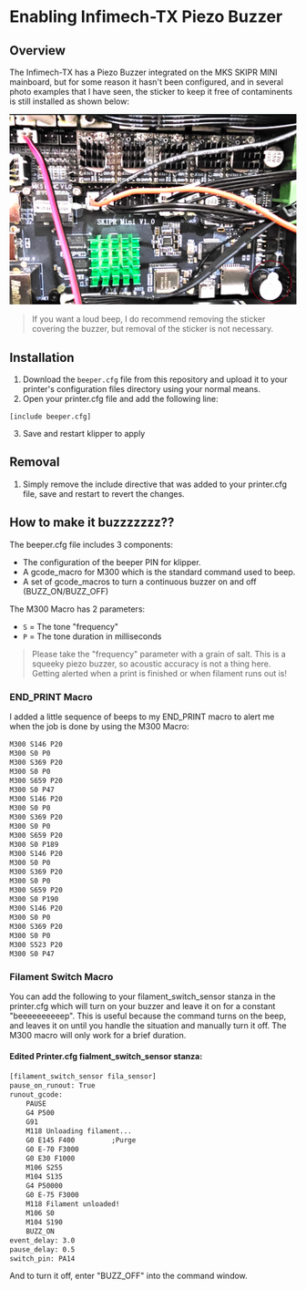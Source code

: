# Enabling Infimech-TX Piezo Buzzer
## Overview
The Infimech-TX has a Piezo Buzzer integrated on the MKS SKIPR MINI mainboard, but for some reason it hasn't been configured, and in several photo examples that I have seen, the sticker to keep it free of contaminents is still installed as shown below:

![Photo of Mainboard with Speaker Circled](https://github.com/jimmyjon711/InfimechTxUpgrade/blob/main/pics/speakerlocation.png)

> If you want a loud beep, I do recommend removing the sticker covering the buzzer, but removal of the sticker is not necessary.

## Installation
1. Download the `beeper.cfg` file from this repository and upload it to your printer's configuration files directory using your normal means.
2. Open your printer.cfg file and add the following line:

```
[include beeper.cfg]
```
3. Save and restart klipper to apply

## Removal
1. Simply remove the include directive that was added to your printer.cfg file, save and restart to revert the changes.

## How to make it buzzzzzzz??
The beeper.cfg file includes 3 components:
- The configuration of the beeper PIN for klipper.
- A gcode_macro for M300 which is the standard command used to beep.
- A set of gcode_macros to turn a continuous buzzer on and off (BUZZ_ON/BUZZ_OFF) 

The M300 Macro has 2 parameters:
- `S` = The tone "frequency"
- `P` = The tone duration in milliseconds

> Please take the "frequency" parameter with a grain of salt.  This is a squeeky piezo buzzer, so acoustic accuracy is not a thing here.  Getting alerted when a print is finished or when filament runs out is!

### END_PRINT Macro
I added a little sequence of beeps to my END_PRINT macro to alert me when the job is done by using the M300 Macro:
```gcode
M300 S146 P20
M300 S0 P0
M300 S369 P20
M300 S0 P0
M300 S659 P20
M300 S0 P47
M300 S146 P20
M300 S0 P0
M300 S369 P20
M300 S0 P0
M300 S659 P20
M300 S0 P189
M300 S146 P20
M300 S0 P0
M300 S369 P20
M300 S0 P0
M300 S659 P20
M300 S0 P190
M300 S146 P20
M300 S0 P0
M300 S369 P20
M300 S0 P0
M300 S523 P20
M300 S0 P47
```

### Filament Switch Macro
You can add the following to your filament_switch_sensor stanza in the printer.cfg which will turn on your buzzer and leave it on for a constant "beeeeeeeeeep".  This is useful because the command turns on the beep, and leaves it on until you handle the situation and manually turn it off.  The M300 macro will only work for a brief duration.

#### Edited Printer.cfg fialment_switch_sensor stanza:
```gcode
[filament_switch_sensor fila_sensor]
pause_on_runout: True
runout_gcode:               
    PAUSE
    G4 P500           
    G91
    M118 Unloading filament...
    G0 E145 F400         ;Purge
    G0 E-70 F3000
    G0 E30 F1000
    M106 S255
    M104 S135
    G4 P50000
    G0 E-75 F3000
    M118 Filament unloaded!
    M106 S0
    M104 S190
    BUZZ_ON
event_delay: 3.0
pause_delay: 0.5
switch_pin: PA14
```
And to turn it off, enter "BUZZ_OFF" into the command window.